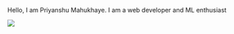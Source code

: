 Hello, I am Priyanshu Mahukhaye.
I am a web developer and ML enthusiast


<!-- Profile Views -->
<img src="./profile-views.html">
<!-- End Profile Views -->
